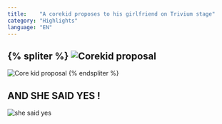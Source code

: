 ```yaml
---
title:    "A corekid proposes to his girlfriend on Trivium stage"
category: "Highlights"
language: "EN"
---
```


{% spliter %}
![Corekid proposal](/assets/music-reports/2023-08-12-corekid-proposes-to-his-gf-on-trivium-stage/corekid-proposal1.jpg)
---
![Core kid proposal](/assets/music-reports/2023-08-12-corekid-proposes-to-his-gf-on-trivium-stage/corekid-proposal2.jpg)
{% endspliter %}

## AND SHE SAID YES !

![she said yes](/assets/music-reports/2023-08-12-corekid-proposes-to-his-gf-on-trivium-stage/corekid-proposal3.jpg)
